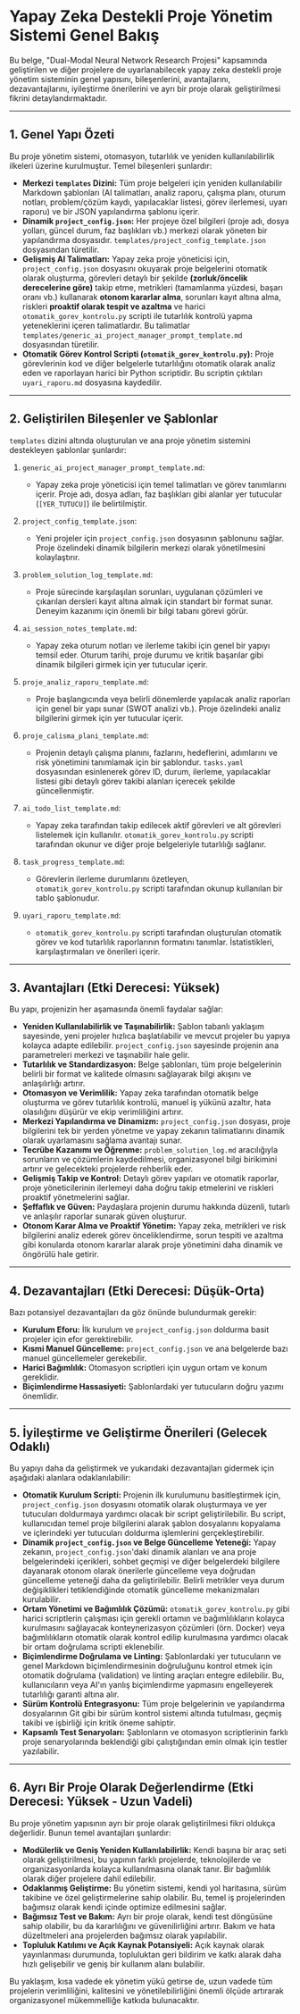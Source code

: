 # Yapay Zeka Destekli Proje Yönetim Sistemi Genel Bakış

Bu belge, "Dual-Modal Neural Network Research Projesi" kapsamında geliştirilen ve diğer projelere de uyarlanabilecek yapay zeka destekli proje yönetim sisteminin genel yapısını, bileşenlerini, avantajlarını, dezavantajlarını, iyileştirme önerilerini ve ayrı bir proje olarak geliştirilmesi fikrini detaylandırmaktadır.

---

## 1. Genel Yapı Özeti

Bu proje yönetim sistemi, otomasyon, tutarlılık ve yeniden kullanılabilirlik ilkeleri üzerine kurulmuştur. Temel bileşenleri şunlardır:

*   **Merkezi `templates` Dizini:** Tüm proje belgeleri için yeniden kullanılabilir Markdown şablonları (AI talimatları, analiz raporu, çalışma planı, oturum notları, problem/çözüm kaydı, yapılacaklar listesi, görev ilerlemesi, uyarı raporu) ve bir JSON yapılandırma şablonu içerir.
*   **Dinamik `project_config.json`:** Her projeye özel bilgileri (proje adı, dosya yolları, güncel durum, faz başlıkları vb.) merkezi olarak yöneten bir yapılandırma dosyasıdır. `templates/project_config_template.json` dosyasından türetilir.
*   **Gelişmiş AI Talimatları:** Yapay zeka proje yöneticisi için, `project_config.json` dosyasını okuyarak proje belgelerini otomatik olarak oluşturma, görevleri detaylı bir şekilde **(zorluk/öncelik derecelerine göre)** takip etme, metrikleri (tamamlanma yüzdesi, başarı oranı vb.) kullanarak **otonom kararlar alma**, sorunları kayıt altına alma, riskleri **proaktif olarak tespit ve azaltma** ve harici `otomatik_gorev_kontrolu.py` scripti ile tutarlılık kontrolü yapma yeteneklerini içeren talimatlardır. Bu talimatlar `templates/generic_ai_project_manager_prompt_template.md` dosyasından türetilir.
*   **Otomatik Görev Kontrol Scripti (`otomatik_gorev_kontrolu.py`):** Proje görevlerinin kod ve diğer belgelerle tutarlılığını otomatik olarak analiz eden ve raporlayan harici bir Python scriptidir. Bu scriptin çıktıları `uyari_raporu.md` dosyasına kaydedilir.

---

## 2. Geliştirilen Bileşenler ve Şablonlar

`templates` dizini altında oluşturulan ve ana proje yönetim sistemini destekleyen şablonlar şunlardır:

1.  `generic_ai_project_manager_prompt_template.md`:
    *   Yapay zeka proje yöneticisi için temel talimatları ve görev tanımlarını içerir. Proje adı, dosya adları, faz başlıkları gibi alanlar yer tutucular (`[YER_TUTUCU]`) ile belirtilmiştir.

2.  `project_config_template.json`:
    *   Yeni projeler için `project_config.json` dosyasının şablonunu sağlar. Proje özelindeki dinamik bilgilerin merkezi olarak yönetilmesini kolaylaştırır.

3.  `problem_solution_log_template.md`:
    *   Proje sürecinde karşılaşılan sorunları, uygulanan çözümleri ve çıkarılan dersleri kayıt altına almak için standart bir format sunar. Deneyim kazanımı için önemli bir bilgi tabanı görevi görür.

4.  `ai_session_notes_template.md`:
    *   Yapay zeka oturum notları ve ilerleme takibi için genel bir yapıyı temsil eder. Oturum tarihi, proje durumu ve kritik başarılar gibi dinamik bilgileri girmek için yer tutucular içerir.

5.  `proje_analiz_raporu_template.md`:
    *   Proje başlangıcında veya belirli dönemlerde yapılacak analiz raporları için genel bir yapı sunar (SWOT analizi vb.). Proje özelindeki analiz bilgilerini girmek için yer tutucular içerir.

6.  `proje_calisma_plani_template.md`:
    *   Projenin detaylı çalışma planını, fazlarını, hedeflerini, adımlarını ve risk yönetimini tanımlamak için bir şablondur. `tasks.yaml` dosyasından esinlenerek görev ID, durum, ilerleme, yapılacaklar listesi gibi detaylı görev takibi alanları içerecek şekilde güncellenmiştir.

7.  `ai_todo_list_template.md`:
    *   Yapay zeka tarafından takip edilecek aktif görevleri ve alt görevleri listelemek için kullanılır. `otomatik_gorev_kontrolu.py` scripti tarafından okunur ve diğer proje belgeleriyle tutarlılığı sağlanır.

8.  `task_progress_template.md`:
    *   Görevlerin ilerleme durumlarını özetleyen, `otomatik_gorev_kontrolu.py` scripti tarafından okunup kullanılan bir tablo şablonudur.

9.  `uyari_raporu_template.md`:
    *   `otomatik_gorev_kontrolu.py` scripti tarafından oluşturulan otomatik görev ve kod tutarlılık raporlarının formatını tanımlar. İstatistikleri, karşılaştırmaları ve önerileri içerir.

---

## 3. Avantajları (Etki Derecesi: Yüksek)

Bu yapı, projenizin her aşamasında önemli faydalar sağlar:

*   **Yeniden Kullanılabilirlik ve Taşınabilirlik:** Şablon tabanlı yaklaşım sayesinde, yeni projeler hızlıca başlatılabilir ve mevcut projeler bu yapıya kolayca adapte edilebilir. `project_config.json` sayesinde projenin ana parametreleri merkezi ve taşınabilir hale gelir.
*   **Tutarlılık ve Standardizasyon:** Belge şablonları, tüm proje belgelerinin belirli bir format ve kalitede olmasını sağlayarak bilgi akışını ve anlaşılırlığı artırır.
*   **Otomasyon ve Verimlilik:** Yapay zeka tarafından otomatik belge oluşturma ve görev tutarlılık kontrolü, manuel iş yükünü azaltır, hata olasılığını düşürür ve ekip verimliliğini artırır.
*   **Merkezi Yapılandırma ve Dinamizm:** `project_config.json` dosyası, proje bilgilerini tek bir yerden yönetme ve yapay zekanın talimatlarını dinamik olarak uyarlamasını sağlama avantajı sunar.
*   **Tecrübe Kazanımı ve Öğrenme:** `problem_solution_log.md` aracılığıyla sorunların ve çözümlerin kaydedilmesi, organizasyonel bilgi birikimini artırır ve gelecekteki projelerde rehberlik eder.
*   **Gelişmiş Takip ve Kontrol:** Detaylı görev yapıları ve otomatik raporlar, proje yöneticilerinin ilerlemeyi daha doğru takip etmelerini ve riskleri proaktif yönetmelerini sağlar.
*   **Şeffaflık ve Güven:** Paydaşlara projenin durumu hakkında düzenli, tutarlı ve anlaşılır raporlar sunarak güven oluşturur.
*   **Otonom Karar Alma ve Proaktif Yönetim:** Yapay zeka, metrikleri ve risk bilgilerini analiz ederek görev önceliklendirme, sorun tespiti ve azaltma gibi konularda otonom kararlar alarak proje yönetimini daha dinamik ve öngörülü hale getirir.

---

## 4. Dezavantajları (Etki Derecesi: Düşük-Orta)

Bazı potansiyel dezavantajları da göz önünde bulundurmak gerekir:

*   **Kurulum Eforu:** İlk kurulum ve `project_config.json` doldurma basit projeler için efor gerektirebilir.
*   **Kısmi Manuel Güncelleme:** `project_config.json` ve ana belgelerde bazı manuel güncellemeler gerekebilir.
*   **Harici Bağımlılık:** Otomasyon scriptleri için uygun ortam ve konum gereklidir.
*   **Biçimlendirme Hassasiyeti:** Şablonlardaki yer tutucuların doğru yazımı önemlidir.

---

## 5. İyileştirme ve Geliştirme Önerileri (Gelecek Odaklı)

Bu yapıyı daha da geliştirmek ve yukarıdaki dezavantajları gidermek için aşağıdaki alanlara odaklanılabilir:

*   **Otomatik Kurulum Scripti:** Projenin ilk kurulumunu basitleştirmek için, `project_config.json` dosyasını otomatik olarak oluşturmaya ve yer tutucuları doldurmaya yardımcı olacak bir script geliştirilebilir. Bu script, kullanıcıdan temel proje bilgilerini alarak şablon dosyalarını kopyalama ve içlerindeki yer tutucuları doldurma işlemlerini gerçekleştirebilir.
*   **Dinamik `project_config.json` ve Belge Güncelleme Yeteneği:** Yapay zekanın, `project_config.json`'daki dinamik alanları ve ana proje belgelerindeki içerikleri, sohbet geçmişi ve diğer belgelerdeki bilgilere dayanarak otonom olarak önerilerle güncelleme veya doğrudan güncelleme yeteneği daha da geliştirilebilir. Belirli metrikler veya durum değişiklikleri tetiklendiğinde otomatik güncelleme mekanizmaları kurulabilir.
*   **Ortam Yönetimi ve Bağımlılık Çözümü:** `otomatik_gorev_kontrolu.py` gibi harici scriptlerin çalışması için gerekli ortamın ve bağımlılıkların kolayca kurulmasını sağlayacak konteynerizasyon çözümleri (örn. Docker) veya bağımlılıkların otomatik olarak kontrol edilip kurulmasına yardımcı olacak bir ortam doğrulama scripti eklenebilir.
*   **Biçimlendirme Doğrulama ve Linting:** Şablonlardaki yer tutucuların ve genel Markdown biçimlendirmesinin doğruluğunu kontrol etmek için otomatik doğrulama (validation) ve linting araçları entegre edilebilir. Bu, kullanıcıların veya AI'ın yanlış biçimlendirme yapmasını engelleyerek tutarlılığı garanti altına alır.
*   **Sürüm Kontrolü Entegrasyonu:** Tüm proje belgelerinin ve yapılandırma dosyalarının Git gibi bir sürüm kontrol sistemi altında tutulması, geçmiş takibi ve işbirliği için kritik öneme sahiptir.
*   **Kapsamlı Test Senaryoları:** Şablonların ve otomasyon scriptlerinin farklı proje senaryolarında beklendiği gibi çalıştığından emin olmak için testler yazılabilir.

---

## 6. Ayrı Bir Proje Olarak Değerlendirme (Etki Derecesi: Yüksek - Uzun Vadeli)

Bu proje yönetim yapısının ayrı bir proje olarak geliştirilmesi fikri oldukça değerlidir. Bunun temel avantajları şunlardır:

*   **Modülerlik ve Geniş Yeniden Kullanılabilirlik:** Kendi başına bir araç seti olarak geliştirilmesi, bu yapının farklı projelerde, teknolojilerde ve organizasyonlarda kolayca kullanılmasına olanak tanır. Bir bağımlılık olarak diğer projelere dahil edilebilir.
*   **Odaklanmış Geliştirme:** Bu yönetim sistemi, kendi yol haritasına, sürüm takibine ve özel geliştirmelerine sahip olabilir. Bu, temel iş projelerinden bağımsız olarak kendi içinde optimize edilmesini sağlar.
*   **Bağımsız Test ve Bakım:** Ayrı bir proje olarak, kendi test döngüsüne sahip olabilir, bu da kararlılığını ve güvenilirliğini artırır. Bakım ve hata düzeltmeleri ana projelerden bağımsız olarak yapılabilir.
*   **Topluluk Katılımı ve Açık Kaynak Potansiyeli:** Açık kaynak olarak yayınlanması durumunda, topluluktan geri bildirim ve katkı alarak daha hızlı gelişebilir ve geniş bir kullanım alanı bulabilir.

Bu yaklaşım, kısa vadede ek yönetim yükü getirse de, uzun vadede tüm projelerin verimliliğini, kalitesini ve yönetilebilirliğini önemli ölçüde artırarak organizasyonel mükemmelliğe katkıda bulunacaktır. 
